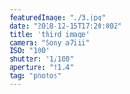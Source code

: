 ```yaml
---
featuredImage: "./3.jpg"
date: "2018-12-15T17:20:00Z"
title: 'third image'
camera: "Sony a7iii"
ISO: "100"
shutter: "1/100"
aperture: "f1.4"
tag: "photos"
---
```




